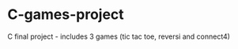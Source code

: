 C-games-project
===============

C final project - includes 3 games (tic tac toe, reversi and connect4)
